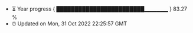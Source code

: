 - ⏳ Year progress { ████████████████████████▁▁▁▁▁▁ } 83.27 %
- ⏰ Updated on Mon, 31 Oct 2022 22:25:57 GMT

